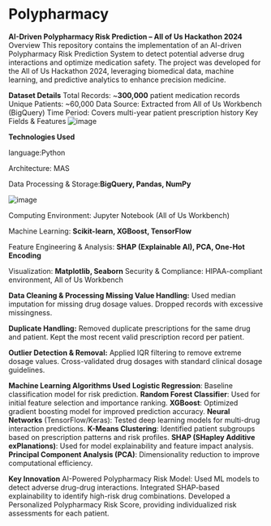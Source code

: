 # Polypharmacy
**AI-Driven Polypharmacy Risk Prediction – All of Us Hackathon 2024**
Overview
This repository contains the implementation of an AI-driven Polypharmacy Risk Prediction System to detect potential adverse drug interactions and optimize medication safety. The project was developed for the All of Us Hackathon 2024, leveraging biomedical data, machine learning, and predictive analytics to enhance precision medicine.

**Dataset Details**
Total Records: ~**300,000** patient medication records
Unique Patients: ~60,000
Data Source: Extracted from All of Us Workbench (BigQuery)
Time Period: Covers multi-year patient prescription history
Key Fields & Features
![image](https://github.com/user-attachments/assets/4341c0c7-385a-4d9c-aecd-3b340cbc706d)

**Technologies Used**

language:Python

Architecture: MAS

Data Processing & Storage:**BigQuery, Pandas, NumPy**

![image](https://github.com/user-attachments/assets/e3e531f6-df9e-479c-aac8-2dac8673b1f7)



Computing Environment: Jupyter Notebook (All of Us Workbench)


Machine Learning: **Scikit-learn, XGBoost, TensorFlow**

Feature Engineering & Analysis: **SHAP (Explainable AI), PCA, One-Hot Encoding**

Visualization: **Matplotlib, Seaborn**
Security & Compliance: HIPAA-compliant environment, All of Us Workbench


**Data Cleaning & Processing
Missing Value Handling:**
Used median imputation for missing drug dosage values.
Dropped records with excessive missingness.

**Duplicate Handling:**
Removed duplicate prescriptions for the same drug and patient.
Kept the most recent valid prescription record per patient.

**Outlier Detection & Removal:**
Applied IQR filtering to remove extreme dosage values.
Cross-validated drug dosages with standard clinical dosage guidelines.

**Machine Learning Algorithms Used**
**Logistic Regression**: Baseline classification model for risk prediction.
**Random Forest Classifier**: Used for initial feature selection and importance ranking.
**XGBoost**: Optimized gradient boosting model for improved prediction accuracy.
**Neural Networks** (TensorFlow/Keras): Tested deep learning models for multi-drug interaction predictions.
**K-Means Clustering**: Identified patient subgroups based on prescription patterns and risk profiles.
**SHAP (SHapley Additive exPlanations)**: Used for model explainability and feature impact analysis.
**Principal Component Analysis (PCA)**: Dimensionality reduction to improve computational efficiency.

**Key Innovation**
AI-Powered Polypharmacy Risk Model:
Used ML models to detect adverse drug-drug interactions.
Integrated SHAP-based explainability to identify high-risk drug combinations.
Developed a Personalized Polypharmacy Risk Score, providing individualized risk assessments for each patient.

